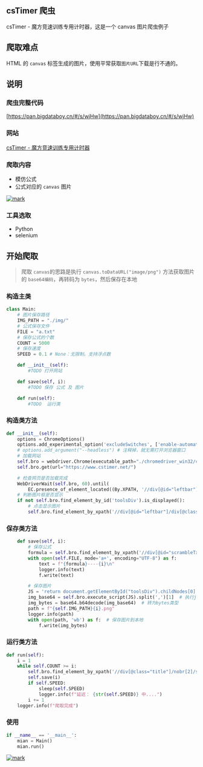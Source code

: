 ## csTimer 爬虫
 csTimer - 魔方竞速训练专用计时器，这是一个 canvas 图片爬虫例子

## 爬取难点
HTML 的 `canvas` 标签生成的图片，使用平常获取`图片URL`下载是行不通的。

## 说明

### 爬虫完整代码

[https://pan.bigdataboy.cn/#/s/wjHw](https://pan.bigdataboy.cn/#/s/wjHw)


### 网站
[csTimer - 魔方竞速训练专用计时器 ](https://www.cstimer.net/)

### 爬取内容
- 模仿公式
- 公式对应的 `canvas` 图片

[![mark](http://bigdataboy-cn.oss-cn-shanghai.aliyuncs.com/bigdataboy/20200917/175853206.png)]()

### 工具选取
- Python
- selenium


## 开始爬取

> 爬取 `canvas`的思路是执行 `canvas.toDataURL("image/png")` 方法获取图片的 `base64编码`，再转码为 `bytes`，然后保存在本地

### 构造主类

```Python
class Main:
    # 图片保存路径
    IMG_PATH = "./img/"
    # 公式保存文件
    FILE = "a.txt"
    # 保存公式的个数
    COUNT = 5000
    # 保存速度
    SPEED = 0.1 # None：无限制。支持浮点数

    def __init__(self):
        #TODO 打开网站

    def save(self, i):
        #TODO 保存 公式 及 图片

    def run(self):
        #TODO  运行类
```

### 构造类方法

```Python
def __init__(self):
    options = ChromeOptions()
    options.add_experimental_option('excludeSwitches', ['enable-automation']) # 隐藏自动化测试
    # options.add_argument("--headless") # 注释掉，就无需打开浏览器窗口
    # 加载网站
    self.bro = webdriver.Chrome(executable_path="./chromedriver_win32/chromedriver.exe", options=options)
    self.bro.get(url="https://www.cstimer.net/")

    # 检查网页是否加载完成
    WebDriverWait(self.bro, 60).until(
        EC.presence_of_element_located((By.XPATH, '//div[@id="leftbar"]/div[@class="mybutton c6"]/div/span[2]')))
    # 判断图片框是否显示
    if not self.bro.find_element_by_id('toolsDiv').is_displayed():
        # 点击显示图片
        self.bro.find_element_by_xpath('//div[@id="leftbar"]/div[@class="mybutton c6"]/div/span[2]').click()
```

### 保存类方法

```Python
    def save(self, i):
        # 保存公式
        formula = self.bro.find_element_by_xpath('//div[@id="scrambleTxt"]/div').text
        with open(self.FILE, mode='a+', encoding="UTF-8") as f:
            text = f"{formula}----{i}\n"
            logger.info(text)
            f.write(text)

        # 保存图片
        JS = 'return document.getElementById("toolsDiv").childNodes[0].childNodes[0].childNodes[0].toDataURL("image/png");'
        img_base64 = self.bro.execute_script(JS).split(',')[1]  # 执行js文件得到带图片的 base64 编码
        img_bytes = base64.b64decode(img_base64)  # 转为bytes类型
        path = f"{self.IMG_PATH}{i}.png"
        logger.info(path)
        with open(path, 'wb') as f:  # 保存图片到本地
            f.write(img_bytes)
```

### 运行类方法

```Python
def run(self):
    i = 1
    while self.COUNT >= i:
        self.bro.find_element_by_xpath('//div[@class="title"]/nobr[2]/span[2]').click()
        self.save(i)
        if self.SPEED:
            sleep(self.SPEED)
            logger.info(f"延迟： {str(self.SPEED)} 中....")
        i += 1
    logger.info(f"爬取完成")
```

### 使用

```Python
if __name__ == '__main__':
    mian = Main()
    mian.run()
```
[![mark](https://bigdataboy-cn.oss-cn-shanghai.aliyuncs.com/bigdataboy/20200917/212047829.png)]()